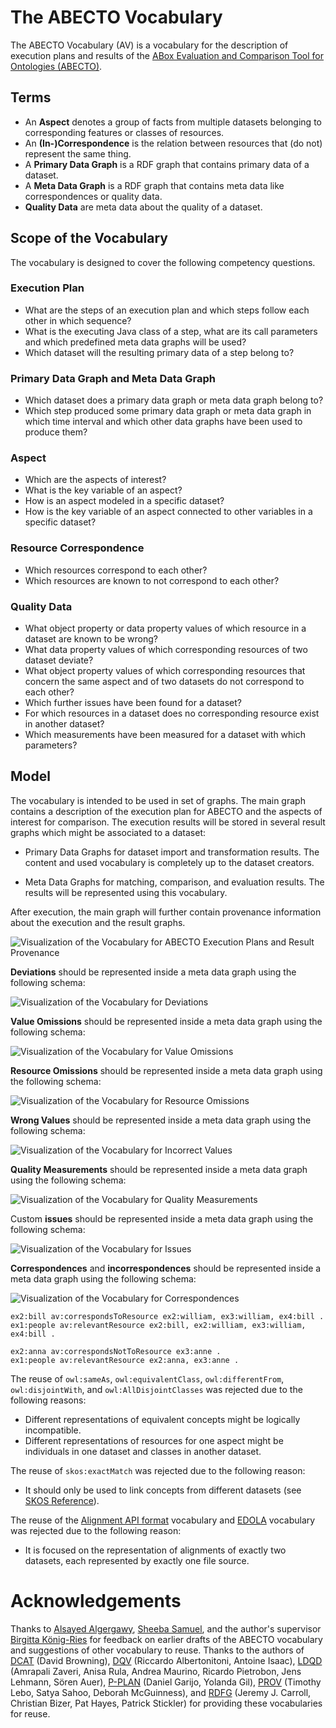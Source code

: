 # The ABECTO Vocabulary

The ABECTO Vocabulary (AV) is a vocabulary for the description of execution plans and results of the [ABox Evaluation and Comparison Tool for Ontologies (ABECTO)](https://github.com/fusion-jena/abecto).

## Terms

* An **Aspect** denotes a group of facts from multiple datasets belonging to corresponding features or classes of resources.
* An **(In-)Correspondence** is the relation between resources that (do not) represent the same thing.
* A **Primary Data Graph** is a RDF graph that contains primary data of a dataset.
* A **Meta Data Graph** is a RDF graph that contains meta data like correspondences or quality data.
* **Quality Data** are meta data about the quality of a dataset.

## Scope of the Vocabulary

The vocabulary is designed to cover the following competency questions.

### Execution Plan

* What are the steps of an execution plan and which steps follow each other in which sequence?
* What is the executing Java class of a step, what are its call parameters and which predefined meta data graphs will be used?
* Which dataset will the resulting primary data of a step belong to?

### Primary Data Graph and Meta Data Graph

  * Which dataset does a primary data graph or meta data graph belong to?
  * Which step produced some primary data graph or meta data graph in which time interval and which other data graphs have been used to produce them?

### Aspect

* Which are the aspects of interest?
* What is the key variable of an aspect?
* How is an aspect modeled in a specific dataset?
* How is the key variable of an aspect connected to other variables in a specific dataset?

### Resource Correspondence

* Which resources correspond to each other?
* Which resources are known to not correspond to each other?

### Quality Data

* What object property or data property values of which resource in a dataset are known to be wrong?
* What data property values of which corresponding resources of two dataset deviate?
* What object property values of which corresponding resources that concern the same aspect and of two datasets do not correspond to each other?
* Which further issues have been found for a dataset?
* For which resources in a dataset does no corresponding resource exist in another dataset?
* Which measurements have been measured for a dataset with which parameters?

## Model

The vocabulary is intended to be used in set of graphs. The main graph contains a description of the execution plan for ABECTO and the aspects of interest for comparison. The execution results will be stored in several result graphs which might be associated to a dataset:

* Primary Data Graphs for dataset import and transformation results. The content and used vocabulary is completely up to the dataset creators.

* Meta Data Graphs for matching, comparison, and evaluation results. The results will be represented using this vocabulary.

After execution, the main graph will further contain provenance information about the execution and the result graphs.

![Visualization of the Vocabulary for ABECTO Execution Plans and Result Provenance](executionGraph.svg)

**Deviations** should be represented inside a meta data graph using the following schema:

![Visualization of the Vocabulary for Deviations](deviationGraph.svg)

**Value Omissions** should be represented inside a meta data graph using the following schema:

![Visualization of the Vocabulary for Value Omissions](valueOmissionGraph.svg)

**Resource Omissions** should be represented inside a meta data graph using the following schema:

![Visualization of the Vocabulary for Resource Omissions](resourceOmissionGraph.svg)

**Wrong Values** should be represented inside a meta data graph using the following schema:

![Visualization of the Vocabulary for Incorrect Values](wrongValuesGraph.svg)

**Quality Measurements** should be represented inside a meta data graph using the following schema:

![Visualization of the Vocabulary for Quality Measurements](qualityMeasurementGraph.svg)

Custom **issues** should be represented inside a meta data graph using the following schema:

![Visualization of the Vocabulary for Issues](issueGraph.svg)

**Correspondences** and **incorrespondences** should be represented inside a meta data graph using the following schema:

![Visualization of the Vocabulary for Correspondences](correspondenceGraph.svg)

```turtle
ex2:bill av:correspondsToResource ex2:william, ex3:william, ex4:bill .
ex1:people av:relevantResource ex2:bill, ex2:william, ex3:william, ex4:bill .
```
```turtle
ex2:anna av:correspondsNotToResource ex3:anne .
ex1:people av:relevantResource ex2:anna, ex3:anne .
```

The reuse of `owl:sameAs`, `owl:equivalentClass`, `owl:differentFrom`, `owl:disjointWith`, and `owl:AllDisjointClasses` was rejected due to the following reasons:
* Different representations of equivalent concepts might be logically incompatible.
* Different representations of resources for one aspect might be individuals in one dataset and classes in another dataset.

The reuse of `skos:exactMatch` was rejected due to the following reason:

* It should only be used to link concepts from different datasets (see [SKOS Reference](https://www.w3.org/TR/skos-reference/#L4160)).

The reuse of the [Alignment API format](https://moex.gitlabpages.inria.fr/alignapi/format.html) vocabulary and [EDOLA](http://ns.inria.org/edoal/1.0/) vocabulary was rejected due to the following reason:
* It is focused on the representation of alignments of exactly two datasets, each represented by exactly one file source.

# Acknowledgements

Thanks to [Alsayed Algergawy](https://orcid.org/0000-0002-8550-4720), [Sheeba Samuel](https://orcid.org/0000-0002-7981-8504), and the author's supervisor [Birgitta König-Ries](https://orcid.org/0000-0002-2382-9722) for feedback on earlier drafts of the ABECTO vocabulary and suggestions of other vocabulary to reuse. Thanks to the authors of [DCAT](http://www.w3.org/ns/dcat) (David Browning), [DQV](http://www.w3.org/ns/dqv) (Riccardo Albertonitoni, Antoine Isaac),  [LDQD](http://www.w3.org/2016/05/ldqd) (Amrapali Zaveri, Anisa Rula, Andrea Maurino, Ricardo Pietrobon, Jens Lehmann, Sören Auer),  [P-PLAN](http://purl.org/net/p-plan) (Daniel Garijo, Yolanda Gil),  [PROV](http://www.w3.org/ns/prov) (Timothy Lebo, Satya Sahoo, Deborah McGuinness), and  [RDFG](http://www.w3.org/2004/03/trix/rdfg-1/) (Jeremy J. Carroll, Christian Bizer, Pat Hayes, Patrick Stickler) for providing these vocabularies for reuse.
